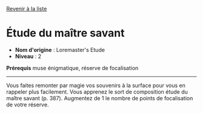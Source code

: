 [Revenir à la liste](list.md)

# Étude du maître savant

 * **Nom d'origine** : Loremaster's Etude
 * **Niveau** : 2


<p><strong>Prérequis</strong> muse énigmatique, réserve de focalisation</p>
<hr>
<p>Vous faites remonter par magie vos souvenirs à la surface pour vous en rappeler plus facilement. Vous apprenez le sort de composition étude du maître savant (p. 387). Augmentez de 1 le nombre de points de focalisation de votre réserve.</p>
